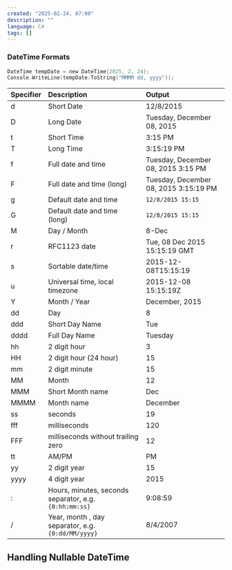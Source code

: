 ```yaml
---
created: "2025-02-24, 07:00"
description: ""
language: C#
tags: []
---
```

### DateTime Formats

```c
DateTime tempDate = new DateTime(2025, 2, 24);
Console.WriteLine(tempDate.ToString("MMMM dd, yyyy"));
```

| Specifier | Description                                          | Output                                |
| :-------- | :--------------------------------------------------- | :------------------------------------ |
| d         | Short Date                                           | 12/8/2015                             |
| D         | Long Date                                            | Tuesday, December 08, 2015            |
| t         | Short Time                                           | 3:15 PM                               |
| T         | Long Time                                            | 3:15:19 PM                            |
| f         | Full date and time                                   | Tuesday, December 08, 2015 3:15 PM    |
| F         | Full date and time (long)                            | Tuesday, December 08, 2015 3:15:19 PM |
| g         | Default date and time                                | `12/8/2015 15:15`                       |
| G         | Default date and time (long)                         | `12/8/2015 15:15`                       |
| M         | Day / Month                                          | 8-Dec                                 |
| r         | RFC1123 date                                         | Tue, 08 Dec 2015 15:15:19 GMT         |
| s         | Sortable date/time                                   | 2015-12-08T15:15:19                   |
| u         | Universal time, local timezone                       | 2015-12-08 15:15:19Z                  |
| Y         | Month / Year                                         | December, 2015                        |
| dd        | Day                                                  | 8                                     |
| ddd       | Short Day Name                                       | Tue                                   |
| dddd      | Full Day Name                                        | Tuesday                               |
| hh        | 2 digit hour                                         | 3                                     |
| HH        | 2 digit hour (24 hour)                               | 15                                    |
| mm        | 2 digit minute                                       | 15                                    |
| MM        | Month                                                | 12                                    |
| MMM       | Short Month name                                     | Dec                                   |
| MMMM      | Month name                                           | December                              |
| ss        | seconds                                              | 19                                    |
| fff       | milliseconds                                         | 120                                   |
| FFF       | milliseconds without trailing zero                   | 12                                    |
| tt        | AM/PM                                                | PM                                    |
| yy        | 2 digit year                                         | 15                                    |
| yyyy      | 4 digit year                                         | 2015                                  |
| :         | Hours, minutes, seconds separator, e.g. `{0:hh:mm:ss}` | 9:08:59                               |
| /         | Year, month , day separator, e.g. `{0:dd/MM/yyyy}`     | 8/4/2007                              |

## Handling Nullable DateTime